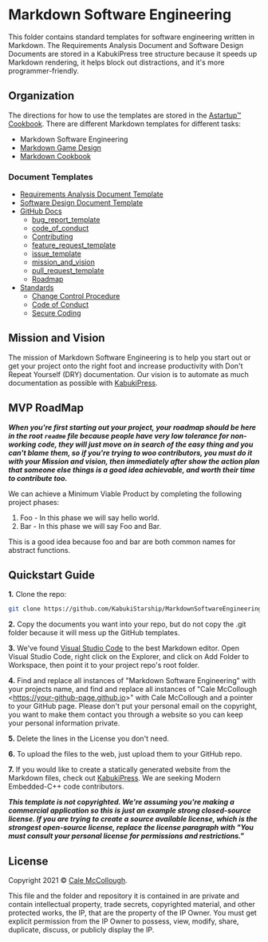 # Markdown Software Engineering

This folder contains standard templates for software engineering written in Markdown. The Requirements Analysis Document and Software Design Documents are stored in a KabukiPress tree structure because it speeds up Markdown rendering, it helps block out distractions, and it's more programmer-friendly.

## Organization

 The directions for how to use the templates are stored in the [Astartup™ Cookbook](https://github.com/AStarStartup/AstartupCookbook/tree/master/GettingStarted/Markdown). There are different Markdown templates for different tasks:

* Markdown Software Engineering
* [Markdown Game Design](https://github.com/KabukiStarship/MarkdownGameDev)
* [Markdown Cookbook](https://github.com/KabukiStarship/MarkdownCookbook)

### Document Templates

* [Requirements Analysis Document Template](./Docs/RAD/)
* [Software Design Document Template](./Docs/SDD/)
* [GitHub Docs](./Docs/)
  * [bug_report_template](./Docs/bug_report_template)
  * [code_of_conduct](./Docs/code_of_conduct)
  * [Contributing](./Docs/Contributing)
  * [feature_request_template](./Docs/feature_request_template)
  * [issue_template](./Docs/issue_template)
  * [mission_and_vision](./Docs/mission_and_vision)
  * [pull_request_template](./Docs/pull_request_template)
  * [Roadmap](./Docs/Roadmap)
* [Standards](./Docs/Standards)
  * [Change Control Procedure](./Docs/Standards/ChangeControlProcedure)
  * [Code of Conduct](./Docs/Standards/CodeOfConduct)
  * [Secure Coding](./Docs/Standards/SecureCoding)

## Mission and Vision

The mission of Markdown Software Engineering is to help you start out or get your project onto the right foot and increase productivity with Don't Repeat Yourself (DRY) documentation. Our vision is to automate as much documentation as possible with [KabukiPress](https://github.com/KabukiStarship/KabukiPress).

## MVP RoadMap

***When you're first starting out your project, your roadmap should be here in the root `readme` file because people have very low tolerance for non-working code, they will just move on in search of the easy thing and you can't blame them, so if you're trying to woo contributors, you must do it with your Mission and vision, then immediately after show the action plan that someone else things is a good idea achievable, and worth their time to contribute too.***

We can achieve a Minimum Viable Product by completing the following project phases:

1. Foo - In this phase we will say hello world.
1. Bar - In this phase we will say Foo and Bar.

This is a good idea because foo and bar are both common names for abstract functions.

## Quickstart Guide

**1.** Clone the repo:

```BASH
git clone https://github.com/KabukiStarship/MarkdownSoftwareEngineering.git
```

**2.** Copy the documents you want into your repo, but do not copy the .git folder because it will mess up the GitHub templates.

**3.** We've found [Visual Studio Code](code.visualstudio.com) to the best Markdown editor. Open Visual Studio Code, right click on the Explorer, and click on Add Folder to Workspace, then point it to your project repo's root folder.

**4.** Find and replace all instances of "Markdown Software Engineering" with your projects name, and find and replace all instances of "Cale McCollough <<https://your-github-page.github.io>>" with Cale McCollough and a pointer to your GitHub page. Please don't put your personal email on the copyright, you want to make them contact you through a website so you can keep your personal information private.

**5.** Delete the lines in the License you don't need.

**6.** To upload the files to the web, just upload them to your GitHub repo.

**7.** If you would like to create a statically generated website from the Markdown files, check out [KabukiPress](https://github.com/KabukiStarship/KabukiPress). We are seeking Modern Embedded-C++ code contributors.

***This template is not copyrighted. We're assuming you're making a commercial application so this is just an example strong closed-source license. If you are trying to create a source available license, which is the strongest open-source license, replace the license paragraph with "You must consult your personal license for permissions and restrictions."***

## License

Copyright 2021 © [Cale McCollough](https://cookingwithcale.org).

This file and the folder and repository it is contained in are private and contain intellectual property, trade secrets, copyrighted material, and other protected works, the IP, that are the property of the IP Owner. You must get explicit permission from the IP Owner to possess, view, modify, share, duplicate, discuss, or publicly display the IP.
